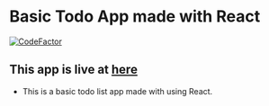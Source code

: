 # Basic Todo App made with React
[![CodeFactor](https://www.codefactor.io/repository/github/jigyasuprakash/basictodo/badge)](https://www.codefactor.io/repository/github/jigyasuprakash/basictodo)
## This app is live at <a href="https://jprak-todo.herokuapp.com/">here</a>


- This is a basic todo list app made with using React.
